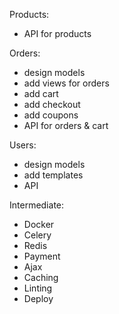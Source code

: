 Products:
 - API for products


Orders:
 - design models
 - add views for orders
 - add cart
 - add checkout
 - add coupons
 - API for orders & cart


Users:
 - design models
 - add templates
 - API


Intermediate:
 - Docker
 - Celery
 - Redis
 - Payment
 - Ajax
 - Caching
 - Linting
 - Deploy
